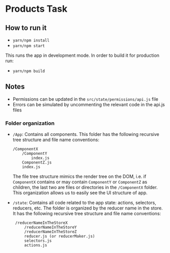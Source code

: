 # Products Task

## How to run it

-   `yarn/npm install`
-   `yarn/npm start`

This runs the app in development mode. In order to build it for production run:

-   `yarn/npm build`

## Notes

-   Permissions can be updated in the `src/state/permissions/api.js` file
-   Errors can be simulated by uncommenting the relevant code in the api.js files

### Folder organization

-   `/App`: Contains all components. This folder has the following recursive tree structure and file name conventions:

        /ComponentX
            /ComponentY
                index.js
            ComponentZ.js
            index.js

    The file tree structure mimics the render tree on the DOM, i.e. if `ComponentX` contains or may contain `ComponentY` or `ComponentZ` as children, the last two are files or directories in the `/ComponentX` folder. This organization allows us to easily see the UI structure of app.

-   `/state`: Contains all code related to the app state: actions, selectors, reducers, etc. The folder is organized by the reducer name in the store. It has the following recursive tree structure and file name conventions:

         /reducerNameInTheStoreX
             /reducerNameInTheStoreY
             /reducerNameInTheStoreZ
             reducer.js (or reducerMaker.js)
             selectors.js
             actions.js
